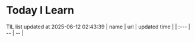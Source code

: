 # Today I Learn 
TIL list updated at 2025-06-12 02:43:39
| name | url | updated time |
| :--- | -- | -- |
